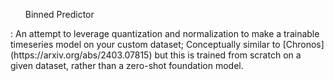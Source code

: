 <ul>Binned Predictor</ul>: An attempt to leverage quantization and normalization to make a trainable timeseries model on your custom dataset; Conceptually similar to [Chronos](https://arxiv.org/abs/2403.07815) but this is trained from scratch on a given dataset, rather than a zero-shot foundation model.
